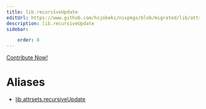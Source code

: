 ```yaml
---
title: lib.recursiveUpdate
editUrl: https://www.github.com/hsjobeki/nixpkgs/blob/migrated/lib/attrsets.nix#L1068C5
description: lib.recursiveUpdate
sidebar:

    order: 8
---
```


<a href="https://www.github.com/hsjobeki/nixpkgs/blob/migrated/lib/attrsets.nix#L1068C5">Contribute Now!</a>


# Aliases

- [lib.attrsets.recursiveUpdate](/nix-doc-comments/reference/lib/attrsets/lib-attrsets-recursiveupdate)


